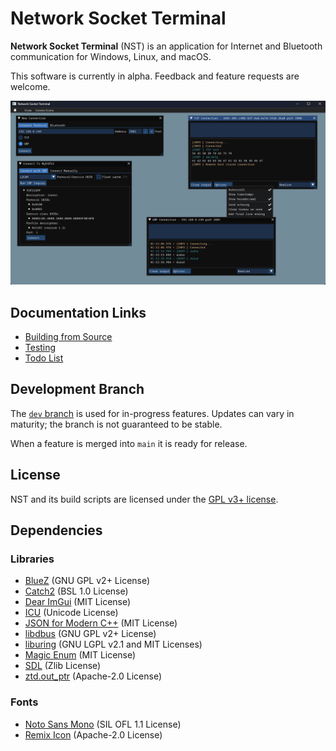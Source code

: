 # Network Socket Terminal

**Network Socket Terminal** (NST) is an application for Internet and Bluetooth communication for Windows, Linux, and macOS.

This software is currently in alpha. Feedback and feature requests are welcome.

![Screenshot](img/screenshot.png)

## Documentation Links

- [Building from Source](building.md)
- [Testing](testing.md)
- [Todo List](todo.txt)

## Development Branch

The [`dev` branch](https://github.com/NSTerminal/terminal/tree/dev) is used for in-progress features. Updates can vary in maturity; the branch is not guaranteed to be stable.

When a feature is merged into `main` it is ready for release.

## License

NST and its build scripts are licensed under the [GPL v3+ license](../COPYING).

## Dependencies

### Libraries

- [BlueZ](https://github.com/bluez/bluez/tree/master/lib) (GNU GPL v2+ License)
- [Catch2](https://github.com/catchorg/Catch2) (BSL 1.0 License)
- [Dear ImGui](https://www.github.com/ocornut/imgui) (MIT License)
- [ICU](https://unicode-org.github.io/icu/) (Unicode License)
- [JSON for Modern C++](https://github.com/nlohmann/json) (MIT License)
- [libdbus](https://www.freedesktop.org/wiki/Software/dbus) (GNU GPL v2+ License)
- [liburing](https://github.com/axboe/liburing) (GNU LGPL v2.1 and MIT Licenses)
- [Magic Enum](https://github.com/Neargye/magic_enum) (MIT License)
- [SDL](https://www.libsdl.org/) (Zlib License)
- [ztd.out_ptr](https://github.com/soasis/out_ptr) (Apache-2.0 License)

### Fonts

- [Noto Sans Mono](https://fonts.google.com/noto/specimen/Noto+Sans+Mono) (SIL OFL 1.1 License)
- [Remix Icon](https://remixicon.com/) (Apache-2.0 License)
